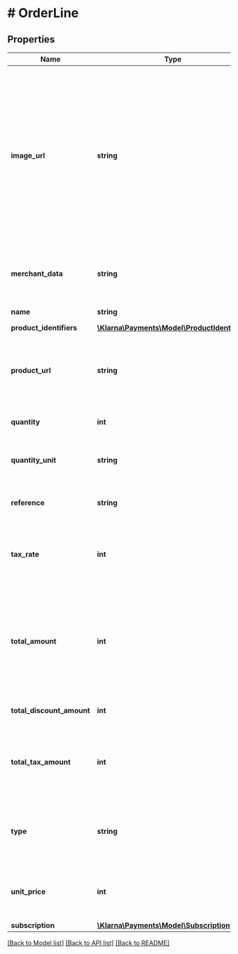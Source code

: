 # # OrderLine

## Properties

Name | Type | Description | Notes
------------ | ------------- | ------------- | -------------
**image_url** | **string** | URL to an image that can be later embedded in communications between Klarna and the customer. (max 1024 characters).  A minimum of 250x250 px resolution is recommended for the image to look good in the Klarna app, and below 50x50 px won&#39;t even show. We recommend using a good sized image (650x650 px or more), however the file size must not exceed 12MB. | [optional]
**merchant_data** | **string** | Used for storing merchant&#39;s internal order number or other reference. Pass through field. (max 1024 characters) | [optional]
**name** | **string** | Descriptive name of the order line item. |
**product_identifiers** | [**\Klarna\Payments\Model\ProductIdentifiers**](ProductIdentifiers.md) |  | [optional]
**product_url** | **string** | URL to the product in the merchant’s webshop that can be later used in communications between Klarna and the customer. (max 1024 characters) | [optional]
**quantity** | **int** | Quantity of the order line item. Must be a non-negative number. |
**quantity_unit** | **string** | Unit used to describe the quantity, e.g. kg, pcs, etc. If defined the value has to be 1-8 characters. | [optional]
**reference** | **string** | Client facing article number, SKU or similar. Max length is 256 characters. | [optional]
**tax_rate** | **int** | Tax rate of the order line. Non-negative value. The percentage value is represented with two implicit decimals. I.e 1900 &#x3D; 19%. | [optional]
**total_amount** | **int** | Total amount of the order line. Must be defined as non-negative minor units. Includes tax and discount. Eg: 2500&#x3D;25 euros Value &#x3D; (quantity x unit_price) - total_discount_amount.  (max value: 100000000) |
**total_discount_amount** | **int** | Non-negative minor units. Includes tax. Eg: 500&#x3D;5 euros | [optional]
**total_tax_amount** | **int** | Total tax amount of the order line. Must be within ±1 of total_amount - total_amount 10000 / (10000 + tax_rate). Negative when type is discount. | [optional]
**type** | **string** | Type of the order line item. The possible values are:  physical discount shipping_fee sales_tax digital gift_card store_credit surcharge | [optional]
**unit_price** | **int** | Price for a single unit of the order line. Non-negative minor units. Includes tax, excludes discount. (max value: 100000000) |
**subscription** | [**\Klarna\Payments\Model\Subscription**](Subscription.md) |  | [optional]

[[Back to Model list]](../../README.md#models) [[Back to API list]](../../README.md#endpoints) [[Back to README]](../../README.md)
